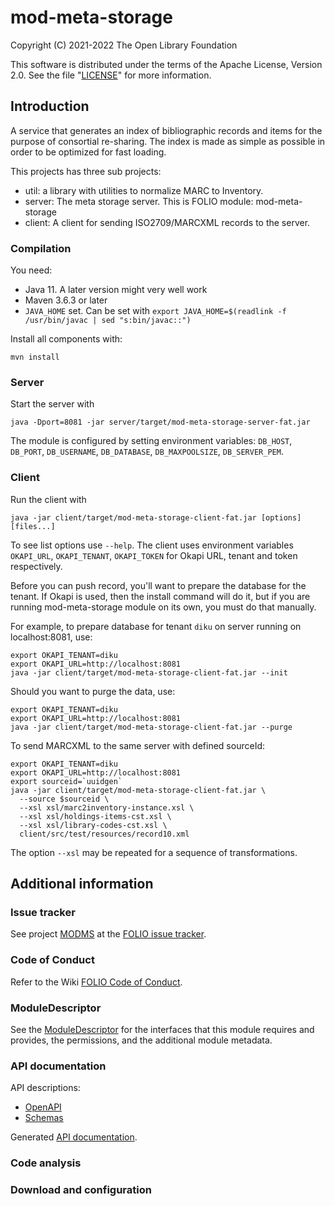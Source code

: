 # mod-meta-storage

Copyright (C) 2021-2022 The Open Library Foundation

This software is distributed under the terms of the Apache License,
Version 2.0. See the file "[LICENSE](LICENSE)" for more information.

## Introduction

A service that generates an index of bibliographic records and items for the purpose of consortial re-sharing.
The index is made as simple as possible in order to be optimized for fast loading.

This projects has three sub projects:

 * util: a library with utilities to normalize MARC to Inventory.
 * server: The meta storage server. This is FOLIO module: mod-meta-storage
 * client: A client for sending ISO2709/MARCXML records to the server.

### Compilation

You need:

 * Java 11. A later version might very well work
 * Maven 3.6.3 or later
 * `JAVA_HOME` set. Can be set with
   `export JAVA_HOME=$(readlink -f /usr/bin/javac | sed "s:bin/javac::")`

Install all components with:

    mvn install

### Server

Start the server with

    java -Dport=8081 -jar server/target/mod-meta-storage-server-fat.jar

The module is configured by setting environment variables:
`DB_HOST`, `DB_PORT`, `DB_USERNAME`, `DB_DATABASE`, `DB_MAXPOOLSIZE`, `DB_SERVER_PEM`.

### Client

Run the client with

    java -jar client/target/mod-meta-storage-client-fat.jar [options] [files...]

To see list options use `--help`. The client uses environment variables
`OKAPI_URL`, `OKAPI_TENANT`, `OKAPI_TOKEN` for Okapi URL, tenant and
token respectively.

Before you can push record, you'll want to prepare the database for the
tenant. If Okapi is used, then the install command will do it, but if you
are running mod-meta-storage module on its own, you must do that manually.

For example, to prepare database for tenant `diku` on server running on localhost:8081, use:

    export OKAPI_TENANT=diku
    export OKAPI_URL=http://localhost:8081
    java -jar client/target/mod-meta-storage-client-fat.jar --init

Should you want to purge the data, use:

    export OKAPI_TENANT=diku
    export OKAPI_URL=http://localhost:8081
    java -jar client/target/mod-meta-storage-client-fat.jar --purge

To send MARCXML to the same server with defined sourceId:

    export OKAPI_TENANT=diku
    export OKAPI_URL=http://localhost:8081
    export sourceid=`uuidgen`
    java -jar client/target/mod-meta-storage-client-fat.jar \
      --source $sourceid \
      --xsl xsl/marc2inventory-instance.xsl \
      --xsl xsl/holdings-items-cst.xsl \
      --xsl xsl/library-codes-cst.xsl \
      client/src/test/resources/record10.xml

The option `--xsl` may be repeated for a sequence of transformations.

## Additional information

### Issue tracker

See project [MODMS](https://issues.folio.org/browse/MODMS)
at the [FOLIO issue tracker](https://dev.folio.org/guidelines/issue-tracker).

### Code of Conduct

Refer to the Wiki [FOLIO Code of Conduct](https://wiki.folio.org/display/COMMUNITY/FOLIO+Code+of+Conduct).

### ModuleDescriptor

See the [ModuleDescriptor](descriptors/ModuleDescriptor-template.json)
for the interfaces that this module requires and provides, the permissions,
and the additional module metadata.

### API documentation

API descriptions:

 * [OpenAPI](server/src/main/resources/openapi/)
 * [Schemas](server/src/main/resources/openapi/schemas/)

Generated [API documentation](https://dev.folio.org/reference/api/#mod-meta-storage).

### Code analysis


### Download and configuration



